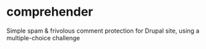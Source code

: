comprehender
============

Simple spam &amp; frivolous comment protection for Drupal site, using a multiple-choice challenge
